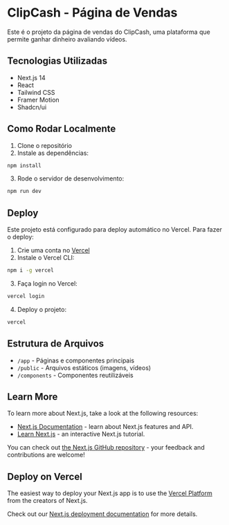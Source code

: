 # ClipCash - Página de Vendas

Este é o projeto da página de vendas do ClipCash, uma plataforma que permite ganhar dinheiro avaliando vídeos.

## Tecnologias Utilizadas

- Next.js 14
- React
- Tailwind CSS
- Framer Motion
- Shadcn/ui

## Como Rodar Localmente

1. Clone o repositório
2. Instale as dependências:
```bash
npm install
```
3. Rode o servidor de desenvolvimento:
```bash
npm run dev
```

## Deploy

Este projeto está configurado para deploy automático no Vercel. Para fazer o deploy:

1. Crie uma conta no [Vercel](https://vercel.com)
2. Instale o Vercel CLI:
```bash
npm i -g vercel
```
3. Faça login no Vercel:
```bash
vercel login
```
4. Deploy o projeto:
```bash
vercel
```

## Estrutura de Arquivos

- `/app` - Páginas e componentes principais
- `/public` - Arquivos estáticos (imagens, vídeos)
- `/components` - Componentes reutilizáveis

## Learn More

To learn more about Next.js, take a look at the following resources:

- [Next.js Documentation](https://nextjs.org/docs) - learn about Next.js features and API.
- [Learn Next.js](https://nextjs.org/learn) - an interactive Next.js tutorial.

You can check out [the Next.js GitHub repository](https://github.com/vercel/next.js) - your feedback and contributions are welcome!

## Deploy on Vercel

The easiest way to deploy your Next.js app is to use the [Vercel Platform](https://vercel.com/new?utm_medium=default-template&filter=next.js&utm_source=create-next-app&utm_campaign=create-next-app-readme) from the creators of Next.js.

Check out our [Next.js deployment documentation](https://nextjs.org/docs/app/building-your-application/deploying) for more details.
